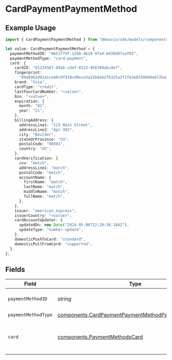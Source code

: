 # CardPaymentPaymentMethod

## Example Usage

```typescript
import { CardPaymentPaymentMethod } from "@moovio/sdk/models/components";

let value: CardPaymentPaymentMethod = {
  paymentMethodID: "0b52f79f-12b8-4619-97a4-6438d07caf02",
  paymentMethodType: "card-payment",
  card: {
    cardID: "01234567-89ab-cdef-0123-456789abcdef",
    fingerprint:
      "9948962d92a1ce40c9f918cd9ece3a22bde62fb325a2f1fe2e833969de672ba3",
    brand: "Visa",
    cardType: "credit",
    lastFourCardNumber: "<value>",
    bin: "<value>",
    expiration: {
      month: "01",
      year: "21",
    },
    billingAddress: {
      addressLine1: "123 Main Street",
      addressLine2: "Apt 302",
      city: "Boulder",
      stateOrProvince: "CO",
      postalCode: "80301",
      country: "US",
    },
    cardVerification: {
      cvv: "match",
      addressLine1: "match",
      postalCode: "match",
      accountName: {
        firstName: "match",
        lastName: "match",
        middleName: "match",
        fullName: "match",
      },
    },
    issuer: "american_express",
    issuerCountry: "<value>",
    cardAccountUpdater: {
      updatedOn: new Date("2024-05-06T12:20:38.184Z"),
      updateType: "number-update",
    },
    domesticPushToCard: "standard",
    domesticPullFromCard: "supported",
  },
};
```

## Fields

| Field                                                                                                                        | Type                                                                                                                         | Required                                                                                                                     | Description                                                                                                                  |
| ---------------------------------------------------------------------------------------------------------------------------- | ---------------------------------------------------------------------------------------------------------------------------- | ---------------------------------------------------------------------------------------------------------------------------- | ---------------------------------------------------------------------------------------------------------------------------- |
| `paymentMethodID`                                                                                                            | *string*                                                                                                                     | :heavy_check_mark:                                                                                                           | ID of the payment method.                                                                                                    |
| `paymentMethodType`                                                                                                          | [components.CardPaymentPaymentMethodPaymentMethodType](../../models/components/cardpaymentpaymentmethodpaymentmethodtype.md) | :heavy_check_mark:                                                                                                           | N/A                                                                                                                          |
| `card`                                                                                                                       | [components.PaymentMethodsCard](../../models/components/paymentmethodscard.md)                                               | :heavy_check_mark:                                                                                                           | A card as contained within a payment method.                                                                                 |